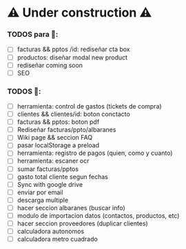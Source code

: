 # ⚠ Under construction ⚠

### TODOS para 🚀:
- [ ] facturas && pptos /id: rediseñar cta box
- [ ] productos: diseñar modal new product
- [ ] rediseñar coming soon
- [ ] SEO

### TODOS 🐌:
- [ ] herramienta: control de gastos (tickets de compra)
- [ ] clientes && clientes/id: boton conctacto
- [ ] facturas && pptos: boton pdf
- [ ] Rediseñar facturas/ppto/albaranes
- [ ] Wiki page && seccion FAQ
- [ ] pasar localStorage a preload
- [ ] herramienta: registro de pagos (quien, como y cuanto)
- [ ] herramienta: escaner ocr
- [ ] sumar facturas/pptos
- [ ] gasto total cliente segun fechas
- [ ] Sync with google drive
- [ ] enviar por email
- [ ] descarga multiple
- [ ] hacer seccion albaranes (buscar info)
- [ ] modulo de importacion datos (contactos, productos, etc)
- [ ] hacer seccion proveedores (duplicar clientes)
- [ ] calculadora autonomos
- [ ] calculadora metro cuadrado